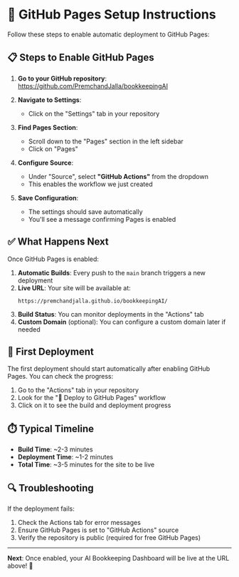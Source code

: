 # 🔧 GitHub Pages Setup Instructions

Follow these steps to enable automatic deployment to GitHub Pages:

## 📋 Steps to Enable GitHub Pages

1. **Go to your GitHub repository**: https://github.com/PremchandJalla/bookkeepingAI

2. **Navigate to Settings**:
   - Click on the "Settings" tab in your repository

3. **Find Pages Section**:
   - Scroll down to the "Pages" section in the left sidebar
   - Click on "Pages"

4. **Configure Source**:
   - Under "Source", select **"GitHub Actions"** from the dropdown
   - This enables the workflow we just created

5. **Save Configuration**:
   - The settings should save automatically
   - You'll see a message confirming Pages is enabled

## ✅ What Happens Next

Once GitHub Pages is enabled:

1. **Automatic Builds**: Every push to the `main` branch triggers a new deployment
2. **Live URL**: Your site will be available at: 
   ```
   https://premchandjalla.github.io/bookkeepingAI/
   ```
3. **Build Status**: You can monitor deployments in the "Actions" tab
4. **Custom Domain** (optional): You can configure a custom domain later if needed

## 🚀 First Deployment

The first deployment should start automatically after enabling GitHub Pages. You can check the progress:

1. Go to the "Actions" tab in your repository
2. Look for the "🚀 Deploy to GitHub Pages" workflow
3. Click on it to see the build and deployment progress

## ⏱️ Typical Timeline

- **Build Time**: ~2-3 minutes
- **Deployment Time**: ~1-2 minutes  
- **Total Time**: ~3-5 minutes for the site to be live

## 🔍 Troubleshooting

If the deployment fails:
1. Check the Actions tab for error messages
2. Ensure GitHub Pages is set to "GitHub Actions" source
3. Verify the repository is public (required for free GitHub Pages)

---

**Next**: Once enabled, your AI Bookkeeping Dashboard will be live at the URL above! 🎉
